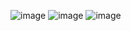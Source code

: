![image](https://github.com/rolando1803/Administrador_de_sistemas_informaticos_de_red/assets/55965131/e236b87f-d254-4078-9243-a9eafc2609b6)
![image](https://github.com/rolando1803/Administrador_de_sistemas_informaticos_de_red/assets/55965131/05f56a25-a195-4cff-8160-36a313cea476)
![image](https://github.com/rolando1803/Administrador_de_sistemas_informaticos_de_red/assets/55965131/a12c65fb-07f0-4897-8791-b30e372652d9)
